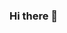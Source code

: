 ### Hi there 👋

<!--
**batuozyurt/batuozyurt** is a ✨ _special_ ✨ repository because its `README.md` (this file) appears on your GitHub profile.

<h1 align="center">Hi 👋, I'm Batuhan Özyurt</h1>
<h3 align="center">A passionate Data Scientist Candidate from Turkey</h3>

<p align="left"> <img src="https://komarev.com/ghpvc/?username=batuozyurt&label=Profile%20views&color=0e75b6&style=flat" alt="batuozyurt" /> </p>

<p align="left"> <a href="https://github.com/ryo-ma/github-profile-trophy"><img src="https://github-profile-trophy.vercel.app/?username=batuozyurt" alt="batuozyurt" /></a> </p>

<p align="left"> <a href="https://twitter.com/batuozyurt" target="blank"><img src="https://img.shields.io/twitter/follow/batuozyurt?logo=twitter&style=for-the-badge" alt="batuozyurt" /></a> </p>

- 🌱 I’m currently learning Data Science and Machine Learning **Veri Bilimi Okulu Data Science Path**

- 📝 I regularly write articles on [https://medium.com/@batuozyurt](https://medium.com/@batuozyurt)

- 📫 How to reach me **ozyurt.batuhan@outlook.com**

<h3 align="left">Connect with me:</h3>
<p align="left">
<a href="https://twitter.com/batuozyurt" target="blank"><img align="center" src="https://raw.githubusercontent.com/rahuldkjain/github-profile-readme-generator/master/src/images/icons/Social/twitter.svg" alt="batuozyurt" height="30" width="40" /></a>
<a href="https://linkedin.com/in/batuhan-ozyurt" target="blank"><img align="center" src="https://raw.githubusercontent.com/rahuldkjain/github-profile-readme-generator/master/src/images/icons/Social/linked-in-alt.svg" alt="batuhan-ozyurt" height="30" width="40" /></a>
<a href="https://stackoverflow.com/users/https://stackexchange.com/users/25999611/batuhan-%c3%96zyurt" target="blank"><img align="center" src="https://raw.githubusercontent.com/rahuldkjain/github-profile-readme-generator/master/src/images/icons/Social/stack-overflow.svg" alt="https://stackexchange.com/users/25999611/batuhan-%c3%96zyurt" height="30" width="40" /></a>
<a href="https://kaggle.com/batuozyurt" target="blank"><img align="center" src="https://raw.githubusercontent.com/rahuldkjain/github-profile-readme-generator/master/src/images/icons/Social/kaggle.svg" alt="batuozyurt" height="30" width="40" /></a>
<a href="https://medium.com/@batuozyurt" target="blank"><img align="center" src="https://raw.githubusercontent.com/rahuldkjain/github-profile-readme-generator/master/src/images/icons/Social/medium.svg" alt="@batuozyurt" height="30" width="40" /></a>
<a href="https://www.hackerrank.com/https://www.hackerrank.com/batuzyurt" target="blank"><img align="center" src="https://raw.githubusercontent.com/rahuldkjain/github-profile-readme-generator/master/src/images/icons/Social/hackerrank.svg" alt="https://www.hackerrank.com/batuzyurt" height="30" width="40" /></a>
</p>

<h3 align="left">Languages and Tools:</h3>
<p align="left"> <a href="https://git-scm.com/" target="_blank" rel="noreferrer"> <img src="https://www.vectorlogo.zone/logos/git-scm/git-scm-icon.svg" alt="git" width="40" height="40"/> </a> <a href="https://www.adobe.com/in/products/illustrator.html" target="_blank" rel="noreferrer"> <img src="https://www.vectorlogo.zone/logos/adobe_illustrator/adobe_illustrator-icon.svg" alt="illustrator" width="40" height="40"/> </a> <a href="https://pandas.pydata.org/" target="_blank" rel="noreferrer"> <img src="https://raw.githubusercontent.com/devicons/devicon/2ae2a900d2f041da66e950e4d48052658d850630/icons/pandas/pandas-original.svg" alt="pandas" width="40" height="40"/> </a> <a href="https://www.photoshop.com/en" target="_blank" rel="noreferrer"> <img src="https://raw.githubusercontent.com/devicons/devicon/master/icons/photoshop/photoshop-line.svg" alt="photoshop" width="40" height="40"/> </a> <a href="https://www.postgresql.org" target="_blank" rel="noreferrer"> <img src="https://raw.githubusercontent.com/devicons/devicon/master/icons/postgresql/postgresql-original-wordmark.svg" alt="postgresql" width="40" height="40"/> </a> <a href="https://www.python.org" target="_blank" rel="noreferrer"> <img src="https://raw.githubusercontent.com/devicons/devicon/master/icons/python/python-original.svg" alt="python" width="40" height="40"/> </a> <a href="https://scikit-learn.org/" target="_blank" rel="noreferrer"> <img src="https://upload.wikimedia.org/wikipedia/commons/0/05/Scikit_learn_logo_small.svg" alt="scikit_learn" width="40" height="40"/> </a> <a href="https://seaborn.pydata.org/" target="_blank" rel="noreferrer"> <img src="https://seaborn.pydata.org/_images/logo-mark-lightbg.svg" alt="seaborn" width="40" height="40"/> </a> </p>

<p>&nbsp;<img align="center" src="https://github-readme-stats.vercel.app/api?username=batuozyurt&show_icons=true&locale=en" alt="batuozyurt" /></p>

-->
